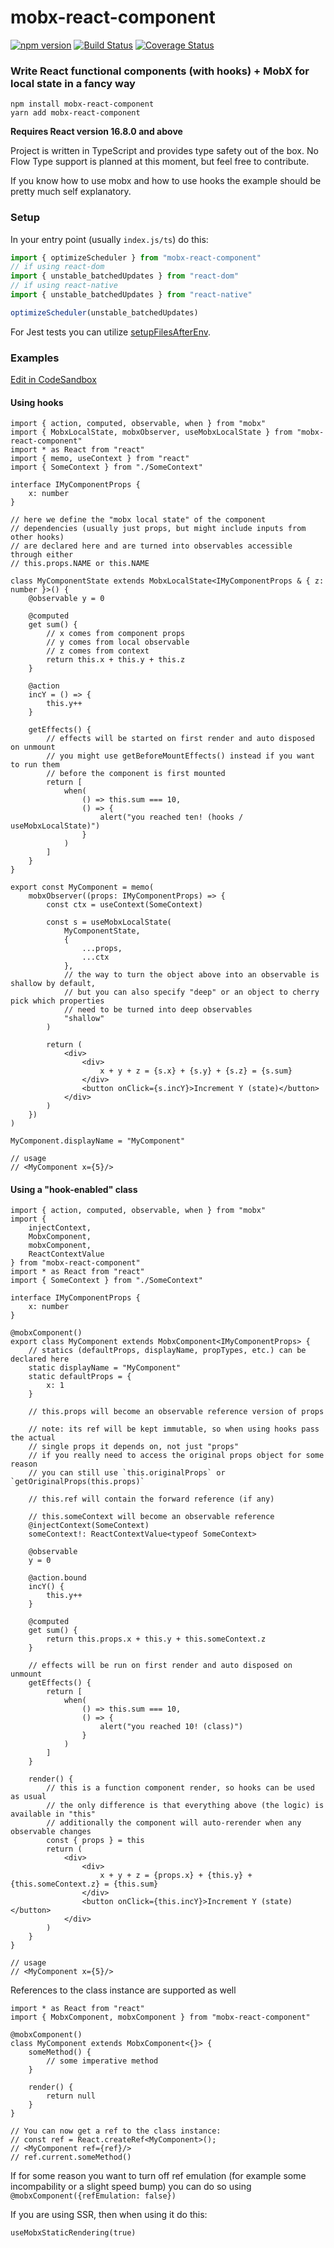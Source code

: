 # mobx-react-component <!-- omit in toc -->

[![npm version](https://badge.fury.io/js/mobx-react-component.svg)](https://badge.fury.io/js/mobx-react-component)
[![Build Status](https://travis-ci.org/xaviergonz/mobx-react-component.svg?branch=master)](https://travis-ci.org/xaviergonz/mobx-react-component)
[![Coverage Status](https://coveralls.io/repos/github/xaviergonz/mobx-react-component/badge.svg?branch=master)](https://coveralls.io/github/xaviergonz/mobx-react-component?branch=master)

### Write React functional components (with hooks) + MobX for local state in a fancy way

```
npm install mobx-react-component
yarn add mobx-react-component
```

**Requires React version 16.8.0 and above**

Project is written in TypeScript and provides type safety out of the box. No Flow Type support is planned at this moment, but feel free to contribute.

If you know how to use mobx and how to use hooks the example should be pretty much self explanatory.

### Setup

In your entry point (usually `index.js/ts`) do this:

```ts
import { optimizeScheduler } from "mobx-react-component"
// if using react-dom
import { unstable_batchedUpdates } from "react-dom"
// if using react-native
import { unstable_batchedUpdates } from "react-native"

optimizeScheduler(unstable_batchedUpdates)
```

For Jest tests you can utilize [setupFilesAfterEnv](https://jestjs.io/docs/en/configuration#setupfilesafterenv-array).

### Examples

[Edit in CodeSandbox](https://stackblitz.com/edit/mobx-react-component-sample)

#### Using hooks

```tsx
import { action, computed, observable, when } from "mobx"
import { MobxLocalState, mobxObserver, useMobxLocalState } from "mobx-react-component"
import * as React from "react"
import { memo, useContext } from "react"
import { SomeContext } from "./SomeContext"

interface IMyComponentProps {
    x: number
}

// here we define the "mobx local state" of the component
// dependencies (usually just props, but might include inputs from other hooks)
// are declared here and are turned into observables accessible through either
// this.props.NAME or this.NAME

class MyComponentState extends MobxLocalState<IMyComponentProps & { z: number }>() {
    @observable y = 0

    @computed
    get sum() {
        // x comes from component props
        // y comes from local observable
        // z comes from context
        return this.x + this.y + this.z
    }

    @action
    incY = () => {
        this.y++
    }

    getEffects() {
        // effects will be started on first render and auto disposed on unmount
        // you might use getBeforeMountEffects() instead if you want to run them
        // before the component is first mounted
        return [
            when(
                () => this.sum === 10,
                () => {
                    alert("you reached ten! (hooks / useMobxLocalState)")
                }
            )
        ]
    }
}

export const MyComponent = memo(
    mobxObserver((props: IMyComponentProps) => {
        const ctx = useContext(SomeContext)

        const s = useMobxLocalState(
            MyComponentState,
            {
                ...props,
                ...ctx
            },
            // the way to turn the object above into an observable is shallow by default,
            // but you can also specify "deep" or an object to cherry pick which properties
            // need to be turned into deep observables
            "shallow"
        )

        return (
            <div>
                <div>
                    x + y + z = {s.x} + {s.y} + {s.z} = {s.sum}
                </div>
                <button onClick={s.incY}>Increment Y (state)</button>
            </div>
        )
    })
)

MyComponent.displayName = "MyComponent"

// usage
// <MyComponent x={5}/>
```

#### Using a "hook-enabled" class

```tsx
import { action, computed, observable, when } from "mobx"
import {
    injectContext,
    MobxComponent,
    mobxComponent,
    ReactContextValue
} from "mobx-react-component"
import * as React from "react"
import { SomeContext } from "./SomeContext"

interface IMyComponentProps {
    x: number
}

@mobxComponent()
export class MyComponent extends MobxComponent<IMyComponentProps> {
    // statics (defaultProps, displayName, propTypes, etc.) can be declared here
    static displayName = "MyComponent"
    static defaultProps = {
        x: 1
    }

    // this.props will become an observable reference version of props

    // note: its ref will be kept immutable, so when using hooks pass the actual
    // single props it depends on, not just "props"
    // if you really need to access the original props object for some reason
    // you can still use `this.originalProps` or `getOriginalProps(this.props)`

    // this.ref will contain the forward reference (if any)

    // this.someContext will become an observable reference
    @injectContext(SomeContext)
    someContext!: ReactContextValue<typeof SomeContext>

    @observable
    y = 0

    @action.bound
    incY() {
        this.y++
    }

    @computed
    get sum() {
        return this.props.x + this.y + this.someContext.z
    }

    // effects will be run on first render and auto disposed on unmount
    getEffects() {
        return [
            when(
                () => this.sum === 10,
                () => {
                    alert("you reached 10! (class)")
                }
            )
        ]
    }

    render() {
        // this is a function component render, so hooks can be used as usual
        // the only difference is that everything above (the logic) is available in "this"
        // additionally the component will auto-rerender when any observable changes
        const { props } = this
        return (
            <div>
                <div>
                    x + y + z = {props.x} + {this.y} + {this.someContext.z} = {this.sum}
                </div>
                <button onClick={this.incY}>Increment Y (state)</button>
            </div>
        )
    }
}

// usage
// <MyComponent x={5}/>
```

References to the class instance are supported as well

```tsx
import * as React from "react"
import { MobxComponent, mobxComponent } from "mobx-react-component"

@mobxComponent()
class MyComponent extends MobxComponent<{}> {
    someMethod() {
        // some imperative method
    }

    render() {
        return null
    }
}

// You can now get a ref to the class instance:
// const ref = React.createRef<MyComponent>();
// <MyComponent ref={ref}/>
// ref.current.someMethod()
```

If for some reason you want to turn off ref emulation (for example some incompability or a slight speed bump) you
can do so using `@mobxComponent({refEmulation: false})`

If you are using SSR, then when using it do this:

```tsx
useMobxStaticRendering(true)
```
